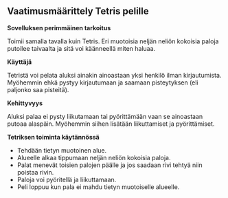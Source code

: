 ## Vaatimusmäärittely Tetris pelille

**Sovelluksen perimmäinen tarkoitus**

Toimii samalla tavalla kuin Tetris. Eri muotoisia neljän neliön kokoisia paloja putoilee taivaalta ja sitä voi käänneellä miten haluaa.

**Käyttäjä**

Tetristä voi pelata aluksi ainakin ainoastaan yksi henkilö ilman kirjautumista. Myöhemmin ehkä pystyy kirjautumaan ja saamaan pisteytyksen (eli paljonko saa pisteitä).

**Kehittyvyys**

Aluksi palaa ei pysty liikutamaan tai pyörittämään vaan se ainoastaan putoaa alaspäin. Myöhemmin siihen lisätään liikuttamiset ja pyörittämiset.

**Tetriksen toiminta käytännössä**

- Tehdään tietyn muotoinen alue.
- Alueelle alkaa tippumaan neljän neliön kokoisia paloja.
- Palat menevät toisien palojen päälle ja jos saadaan rivi tehtyä niin poistaa rivin.
- Paloja voi pyöritellä ja liikuttamaan.
- Peli loppuu kun pala ei mahdu tietyn muotoiselle alueelle.

